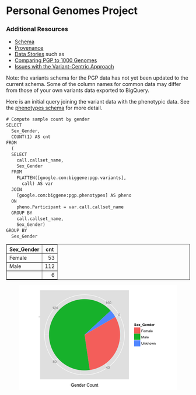 <!-- R Markdown Documentation, DO NOT EDIT THE PLAIN MARKDOWN VERSION OF THIS FILE -->

<!-- Copyright 2014 Google Inc. All rights reserved. -->

<!-- Licensed under the Apache License, Version 2.0 (the "License"); -->
<!-- you may not use this file except in compliance with the License. -->
<!-- You may obtain a copy of the License at -->

<!--     http://www.apache.org/licenses/LICENSE-2.0 -->

<!-- Unless required by applicable law or agreed to in writing, software -->
<!-- distributed under the License is distributed on an "AS IS" BASIS, -->
<!-- WITHOUT WARRANTIES OR CONDITIONS OF ANY KIND, either express or implied. -->
<!-- See the License for the specific language governing permissions and -->
<!-- limitations under the License. -->

Personal Genomes Project
=================

### Additional Resources
* [Schema](https://bigquery.cloud.google.com/table/google.com:biggene:pgp.variants?pli=1)
* [Provenance](./provenance)
* [Data Stories](./data-stories) such as
 * [Comparing PGP to 1000 Genomes](./data-stories/comparing-pgp-to-1000genomes)
 * [Issues with the Variant-Centric Approach](./data-stories/issues-with-the-variant-centric-approach)




Note: the variants schema for the PGP data has not yet been updated to the current schema.  Some of the column names for common data may differ from those of your own variants data exported to BigQuery.

Here is an initial query joining the variant data with the phenotypic data.  See the [phenotypes schema](https://bigquery.cloud.google.com/table/google.com:biggene:pgp.phenotypes?pli=1) for more detail.


```
# Compute sample count by gender
SELECT
  Sex_Gender,
  COUNT(1) AS cnt
FROM
  (
  SELECT
    call.callset_name,
    Sex_Gender
  FROM
    FLATTEN([google.com:biggene:pgp.variants],
      call) AS var
  JOIN
    [google.com:biggene:pgp.phenotypes] AS pheno
  ON
    pheno.Participant = var.call.callset_name
  GROUP BY
    call.callset_name,
    Sex_Gender)
GROUP BY
  Sex_Gender
```

<!-- html table generated in R 3.1.1 by xtable 1.7-3 package -->
<!-- Fri Oct  3 08:42:36 2014 -->
<TABLE border=1>
<TR> <TH> Sex_Gender </TH> <TH> cnt </TH>  </TR>
  <TR> <TD> Female </TD> <TD align="right">  53 </TD> </TR>
  <TR> <TD> Male </TD> <TD align="right"> 112 </TD> </TR>
  <TR> <TD>  </TD> <TD align="right">   6 </TD> </TR>
   </TABLE>

<img src="figure/gender.png" title="plot of chunk gender" alt="plot of chunk gender" style="display: block; margin: auto;" />
